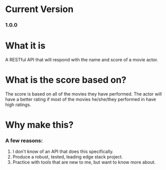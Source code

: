 # Current Version

### 1.0.0

# What it is

A RESTful API that will respond with the name and score of a movie actor.

# What is the score based on?

The score is based on all of the movies they have performed. The actor will have a better rating if most of the movies he/she/they performed in have high ratings.

# Why make this?

### A few reasons:

1. I don't know of an API that does this specifically.
2. Produce a robust, tested, leading edge stack project.
3. Practice with tools that are new to me, but want to know more about.
